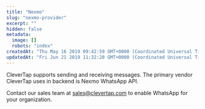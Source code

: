 ```yaml
---
title: "Nexmo"
slug: "nexmo-provider"
excerpt: ""
hidden: false
metadata: 
  image: []
  robots: "index"
createdAt: "Thu May 16 2019 09:42:59 GMT+0000 (Coordinated Universal Time)"
updatedAt: "Fri Jun 21 2019 11:32:28 GMT+0000 (Coordinated Universal Time)"
---
```

CleverTap supports sending and receiving messages. The primary vendor CleverTap uses in backend is Nexmo WhatsApp API.

Contact our sales team at [sales@clevertap.com](mailto:sales@clevertap.com) to enable WhatsApp for your organization.
